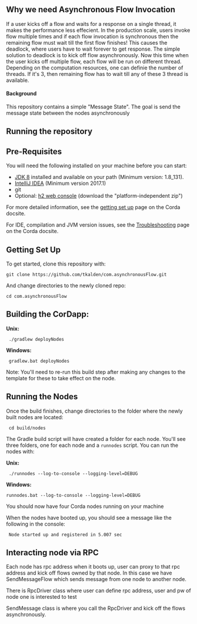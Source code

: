## Why we need Asynchronous Flow Invocation
 If a user kicks off a flow and waits for a response on a single thread, it makes the performance less effecient. In the production scale, users invoke flow multiple times and if each flow invocation is synchronous then the remaining flow must wait till the first flow finishes! This causes the deadlock, where users have to wait forever to get response.
   The simple solution to deadlock is to kick off flow asynchronously. Now this time when the user kicks off multiple flow, each flow will be run on different thread. Depending on the computation resources, one can definie the number of threads. If it's 3, then remaining flow has to wait till any of these 3 thread is available.

#### Background 
This repository contains a simple "Message State". The goal is send the message state between the nodes asynchronously

## Running the repository 

## Pre-Requisites

You will need the following installed on your machine before you can start:

* [JDK 8](http://www.oracle.com/technetwork/java/javase/downloads/jdk8-downloads-2133151.html) 
  installed and available on your path (Minimum version: 1.8_131).
* [IntelliJ IDEA](https://www.jetbrains.com/idea/download/) (Minimum version 2017.1)
* git
* Optional: [h2 web console](http://www.h2database.com/html/download.html)
  (download the "platform-independent zip")

For more detailed information, see the
[getting set up](https://docs.corda.net/getting-set-up.html) page on the
Corda docsite.

For IDE, compilation and JVM version issues, see the
[Troubleshooting](https://docs.corda.net/troubleshooting.html) page on the Corda docsite.

## Getting Set Up

To get started, clone this repository with:

    git clone https://github.com/tkalden/com.asynchronousFlow.git

And change directories to the newly cloned repo:

    cd com.asynchronousFlow

## Building the CorDapp:

**Unix:** 

     ./gradlew deployNodes

**Windows:**

     gradlew.bat deployNodes

Note: You'll need to re-run this build step after making any changes to
the template for these to take effect on the node.

## Running the Nodes

Once the build finishes, change directories to the folder where the newly
built nodes are located:

     cd build/nodes

The Gradle build script will have created a folder for each node. You'll
see three folders, one for each node and a `runnodes` script. You can
run the nodes with:

**Unix:**

     ./runnodes --log-to-console --logging-level=DEBUG

**Windows:**

    runnodes.bat --log-to-console --logging-level=DEBUG

You should now have four Corda nodes running on your machine 

When the nodes have booted up, you should see a message like the following 
in the console: 

     Node started up and registered in 5.007 sec
     
## Interacting node via RPC
Each node has rpc address when it boots up, user can proxy to that rpc address and kick off flows owned by that node.
In this case we have SendMessageFlow which sends message from one node to another node.

There is RpcDriver class where user can define rpc address, user and pw of node one is interested to test

SendMessage class is where you call the RpcDriver and kick off the flows asynchronously.





 
